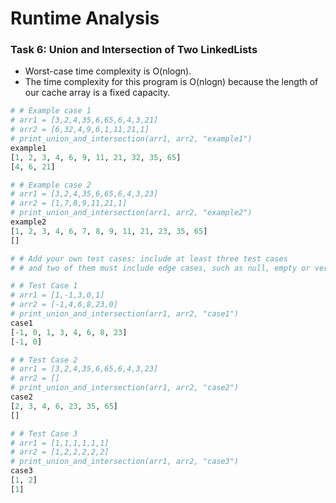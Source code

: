 # Runtime Analysis

### Task 6: Union and Intersection of Two LinkedLists
- Worst-case time complexity is O(nlogn).
- The time complexity for this program is O(nlogn) because the length of our cache array is a fixed capacity.
  
```python
# # Example case 1
# arr1 = [3,2,4,35,6,65,6,4,3,21]
# arr2 = [6,32,4,9,6,1,11,21,1]
# print_union_and_intersection(arr1, arr2, "example1")
example1
[1, 2, 3, 4, 6, 9, 11, 21, 32, 35, 65]
[4, 6, 21]

# # Example case 2
# arr1 = [3,2,4,35,6,65,6,4,3,23]
# arr2 = [1,7,8,9,11,21,1]
# print_union_and_intersection(arr1, arr2, "example2")
example2
[1, 2, 3, 4, 6, 7, 8, 9, 11, 21, 23, 35, 65]
[]

# # Add your own test cases: include at least three test cases
# # and two of them must include edge cases, such as null, empty or very large values

# # Test Case 1
# arr1 = [1,-1,3,0,1]
# arr2 = [-1,4,6,8,23,0]
# print_union_and_intersection(arr1, arr2, "case1")
case1
[-1, 0, 1, 3, 4, 6, 8, 23]
[-1, 0]

# # Test Case 2
# arr1 = [3,2,4,35,6,65,6,4,3,23]
# arr2 = []
# print_union_and_intersection(arr1, arr2, "case2")
case2
[2, 3, 4, 6, 23, 35, 65]
[]

# # Test Case 3
# arr1 = [1,1,1,1,1,1]
# arr2 = [1,2,2,2,2,2]
# print_union_and_intersection(arr1, arr2, "case3")
case3
[1, 2]
[1]
```